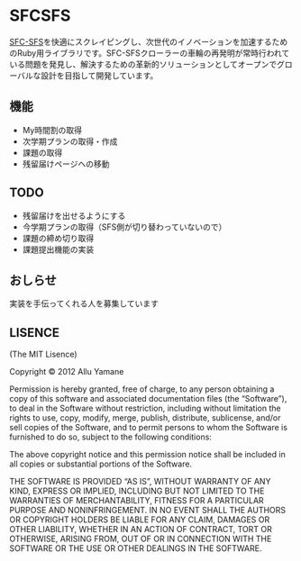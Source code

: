 SFCSFS
========

[SFC-SFS](https://gc.sfc.keio.ac.jp/)を快適にスクレイピングし、次世代のイノベーションを加速するためのRuby用ライブラリです。SFC-SFSクローラーの車輪の再発明が常時行われている問題を発見し、解決するための革新的ソリューションとしてオープンでグローバルな設計を目指して開発しています。

機能
-----

* My時間割の取得
* 次学期プランの取得・作成
* 課題の取得
* 残留届けページヘの移動

TODO
-----

* 残留届けを出せるようにする
* 今学期プランの取得（SFS側が切り替わっていないので）
* 課題の締め切り取得
* 課題提出機能の実装


おしらせ
--------

実装を手伝ってくれる人を募集しています


LISENCE
--------

(The MIT Lisence)

Copyright © 2012 Allu Yamane

Permission is hereby granted, free of charge, to any person obtaining a copy of this software and associated documentation files (the “Software”), to deal in the Software without restriction, including without limitation the rights to use, copy, modify, merge, publish, distribute, sublicense, and/or sell copies of the Software, and to permit persons to whom the Software is furnished to do so, subject to the following conditions:

The above copyright notice and this permission notice shall be included in all copies or substantial portions of the Software.

THE SOFTWARE IS PROVIDED “AS IS”, WITHOUT WARRANTY OF ANY KIND, EXPRESS OR IMPLIED, INCLUDING BUT NOT LIMITED TO THE WARRANTIES OF MERCHANTABILITY, FITNESS FOR A PARTICULAR PURPOSE AND NONINFRINGEMENT. IN NO EVENT SHALL THE AUTHORS OR COPYRIGHT HOLDERS BE LIABLE FOR ANY CLAIM, DAMAGES OR OTHER LIABILITY, WHETHER IN AN ACTION OF CONTRACT, TORT OR OTHERWISE, ARISING FROM, OUT OF OR IN CONNECTION WITH THE SOFTWARE OR THE USE OR OTHER DEALINGS IN THE SOFTWARE.
